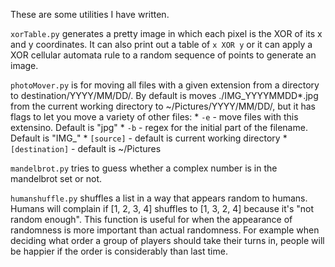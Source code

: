 These are some utilities I have written.

`xorTable.py` generates a pretty image in which each pixel is the XOR of its x and y coordinates. It can also print out a table of `x XOR y` or it can apply a XOR cellular automata rule to a random sequence of points to generate an image.

`photoMover.py` is for moving all files with a given extension from a directory to destination/YYYY/MM/DD/. By default is moves ./IMG_YYYYMMDD*.jpg from the current working directory to ~/Pictures/YYYY/MM/DD/, but it has flags to let you move a variety of other files:
	* `-e` - move files with this extensino. Default is "jpg"
	* `-b` - regex for the initial part of the filename. Default is "IMG_"
	* `[source]` - default is current working directory
	* `[destination]` - default is ~/Pictures

`mandelbrot.py` tries to guess whether a complex number is in the mandelbrot set or not.

`humanshuffle.py` shuffles a list in a way that appears random to humans. Humans will complain if [1, 2, 3, 4] shuffles to [1, 3, 2, 4] because it's "not random enough". This function is useful for when the appearance of randomness is more important than actual randomness. For example when deciding what order a group of players should take their turns in, people will be happier if the order is considerably than last time.